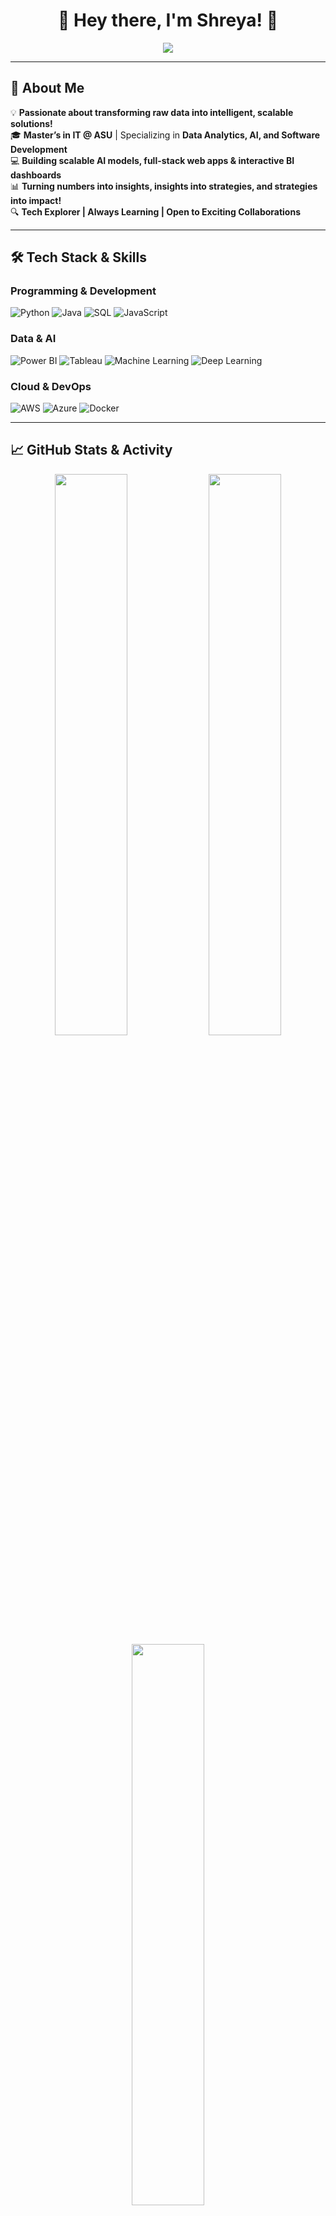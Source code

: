 <h1 align="center">👋 Hey there, I'm Shreya! 🚀</h1>  


<p align="center">
  <img src="https://readme-typing-svg.herokuapp.com?color=F7C000&size=25&center=true&vCenter=true&width=800&lines=Data%20Explorer%20🔹%20Software%20Developer%20🔹%20AI/ML%20Engineer;Turning%20Data%20into%20Impactful%20Solutions!;Always%20Learning,%20Building,%20Innovating%20🚀" />
</p>


---

## 🚀 About Me  
💡 **Passionate about transforming raw data into intelligent, scalable solutions!**  
🎓 **Master’s in IT @ ASU** | Specializing in **Data Analytics, AI, and Software Development**  
💻 **Building scalable AI models, full-stack web apps & interactive BI dashboards**  
📊 **Turning numbers into insights, insights into strategies, and strategies into impact!**  
🔍 **Tech Explorer | Always Learning | Open to Exciting Collaborations**  

---

## 🛠️ Tech Stack & Skills  
### **Programming & Development**  
![Python](https://img.shields.io/badge/Python-3776AB?style=for-the-badge&logo=python&logoColor=white)
![Java](https://img.shields.io/badge/Java-ED8B00?style=for-the-badge&logo=java&logoColor=white)
![SQL](https://img.shields.io/badge/SQL-4479A1?style=for-the-badge&logo=postgresql&logoColor=white)
![JavaScript](https://img.shields.io/badge/JavaScript-F7DF1E?style=for-the-badge&logo=javascript&logoColor=black)

### **Data & AI**  
![Power BI](https://img.shields.io/badge/PowerBI-F2C811?style=for-the-badge&logo=powerbi&logoColor=black)
![Tableau](https://img.shields.io/badge/Tableau-E97627?style=for-the-badge&logo=Tableau&logoColor=white)
![Machine Learning](https://img.shields.io/badge/Machine%20Learning-FF6F00?style=for-the-badge)
![Deep Learning](https://img.shields.io/badge/Deep%20Learning-3C3C3C?style=for-the-badge)

### **Cloud & DevOps**  
![AWS](https://img.shields.io/badge/AWS-232F3E?style=for-the-badge&logo=amazonaws&logoColor=white)
![Azure](https://img.shields.io/badge/Azure-0078D4?style=for-the-badge&logo=microsoftazure&logoColor=white)
![Docker](https://img.shields.io/badge/Docker-2496ED?style=for-the-badge&logo=docker&logoColor=white)

---

## 📈 GitHub Stats & Activity  
<p align="center">
  <img src="https://github-readme-stats.vercel.app/api?username=shreyawadkar&show_icons=true&theme=radical&v=1" width="48%" />
  <img src="https://github-readme-streak-stats.herokuapp.com/?user=shreyawadkar&theme=radical&v=2" width="48%" />
  <img src="https://github-readme-stats.vercel.app/api/top-langs/?username=shreyawadkar&layout=compact&theme=radical&v=3" width="48%" />
</p>

---

## 🔥 Featured Projects  
🔹 **[Url Builder](https://github.com/shreyawadkar/urlshortner)** – AI-powered resume-to-portfolio converter   
🔹 **[Leaf Disease Analysis](https://github.com/shreyawadkar/Leaf-Disease-Analysis)** – Deep learning model for plant disease detection  
 

---

## 📌 Connect With Me!  
📬 **Email:** [shreyawadkar2171@gmail.com](mailto:shreyawadkar2171@gmail.com)  
🔗 **LinkedIn:** [shreya-wadkar](https://www.linkedin.com/in/shreya-wadkar-606787230/)  
🐦 **Twitter:** [@shreyawadkar](https://twitter.com/shreyawadkar)  

🚀 **Let’s build something amazing together! Open to collaborations, internships, and new challenges!**  
